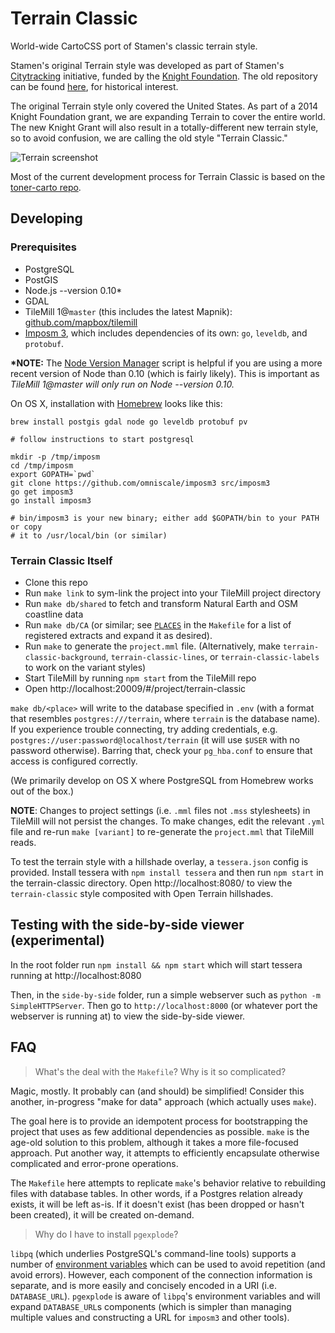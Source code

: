 # Terrain Classic

World-wide CartoCSS port of Stamen's classic terrain style.

Stamen's original Terrain style was developed as part of Stamen's
[Citytracking](https://github.com/Citytracking) initiative, funded by the
[Knight Foundation](http://www.knightfoundation.org/). The old repository can
be found [here](https://github.com/citytracking/terrain), for historical
interest.

The original Terrain style only covered the United States. As part of a 2014 Knight Foundation grant, we are expanding Terrain to cover the entire world. The new Knight Grant will also result in a totally-different new terrain style, so to avoid confusion, we are calling the old style "Terrain Classic."

![Terrain screenshot](https://github.com/stamen/terrain-classic/raw/master/terrain_classic.png?raw=true)

Most of the current development process for Terrain Classic is based on the [toner-carto repo](https://github.com/stamen/toner-carto).

## Developing

### Prerequisites

* PostgreSQL
* PostGIS
* Node.js --version 0.10*
* GDAL
* TileMill 1@`master` (this includes the latest Mapnik): [github.com/mapbox/tilemill](https://github.com/mapbox/tilemill)
* [Imposm 3](https://github.com/omniscale/imposm3), which includes dependencies
  of its own: `go`, `leveldb`, and `protobuf`.

**\*NOTE:** The [Node Version Manager](https://github.com/creationix/nvm) script is helpful if you are using a more recent version of Node than 0.10 (which is fairly likely). This is important as *TileMill 1@master will only run on Node --version 0.10.*

On OS X, installation with [Homebrew](http://brew.sh/) looks like this:

```
brew install postgis gdal node go leveldb protobuf pv

# follow instructions to start postgresql

mkdir -p /tmp/imposm
cd /tmp/imposm
export GOPATH=`pwd`
git clone https://github.com/omniscale/imposm3 src/imposm3
go get imposm3
go install imposm3

# bin/imposm3 is your new binary; either add $GOPATH/bin to your PATH or copy
# it to /usr/local/bin (or similar)
```

### Terrain Classic Itself

* Clone this repo
* Run `make link` to sym-link the project into your TileMill project directory
* Run `make db/shared` to fetch and transform Natural Earth and OSM coastline data
* Run `make db/CA` (or similar; see
  [`PLACES`](https://github.com/stamen/terrain-classic/blob/master/Makefile#L168-L178)
  in the `Makefile` for a list of registered extracts and expand it as
  desired).
* Run `make` to generate the `project.mml` file. (Alternatively, make
  `terrain-classic-background`, `terrain-classic-lines`, or
  `terrain-classic-labels` to work on the variant styles)
* Start TileMill by running `npm start` from the TileMill repo
* Open http://localhost:20009/#/project/terrain-classic

`make db/<place>` will write to the database specified in `.env` (with a format that resembles `postgres:///terrain`, where `terrain` is the database name). If you experience trouble connecting,
try adding credentials, e.g. `postgres://user:password@localhost/terrain` (it
will use `$USER` with no password otherwise).  Barring that, check your
`pg_hba.conf` to ensure that access is configured correctly.

(We primarily develop on OS X where PostgreSQL from Homebrew works out of the
box.)

**NOTE**: Changes to project settings (i.e. `.mml` files not `.mss` stylesheets) in TileMill will
not persist the changes. To make changes, edit the relevant `.yml` file and
re-run `make [variant]` to re-generate the `project.mml` that TileMill reads.

To test the terrain style with a hillshade overlay, a `tessera.json` config is provided. Install tessera with `npm install tessera` and then run `npm start` in the terrain-classic directory. Open http://localhost:8080/ to view the `terrain-classic` style composited with Open Terrain hillshades.

## Testing with the side-by-side viewer (experimental)

In the root folder run `npm install && npm start` which will start tessera running at http://localhost:8080

Then, in the `side-by-side` folder, run a simple webserver such as `python -m SimpleHTTPServer`. Then go to `http://localhost:8000` (or whatever port the webserver is running at) to view the side-by-side viewer.

## FAQ

> What's the deal with the `Makefile`? Why is it so complicated?

Magic, mostly. It probably can (and should) be simplified! Consider this
another, in-progress "make for data" approach (which actually uses `make`).

The goal here is to provide an idempotent process for bootstrapping the project
that uses as few additional dependencies as possible.  `make` is the age-old
solution to this problem, although it takes a more file-focused approach. Put
another way, it attempts to efficiently encapsulate otherwise complicated and
error-prone operations.

The `Makefile` here attempts to replicate `make`'s behavior relative to
rebuilding files with database tables. In other words, if a Postgres relation
already exists, it will be left as-is. If it doesn't exist (has been dropped or
hasn't been created), it will be created on-demand.

> Why do I have to install `pgexplode`?

`libpq` (which underlies PostgreSQL's command-line tools) supports a number of
[environment
variables](http://www.postgresql.org/docs/9.4/static/libpq-envars.html) which
can be used to avoid repetition (and avoid errors). However, each component of
the connection information is separate, and is more easily and concisely
encoded in a URI (i.e. `DATABASE_URL`). `pgexplode` is aware of `libpq`'s
environment variables and will expand `DATABASE_URL`s components (which is
simpler than managing multiple values and constructing a URL for `imposm3` and
other tools).
